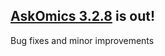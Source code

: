 <!--
.. title: AskOmics 3.2.8
.. slug: askomics-328
.. date: 2020-03-02
.. tags: new release
.. category: 
.. link: 
.. description: 
.. type: text
-->

## [AskOmics 3.2.8](https://github.com/askomics/flaskomics/releases/tag/3.2.8) is out!

Bug fixes and minor improvements
